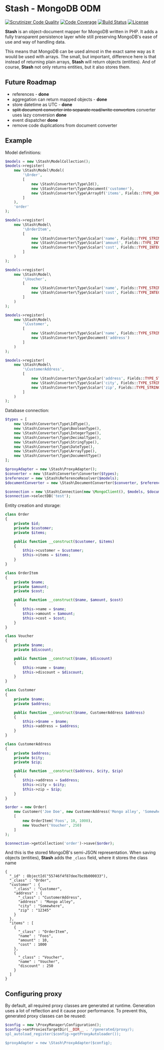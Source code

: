 # Stash - MongoDB ODM

[![Scrutinizer Code Quality](https://scrutinizer-ci.com/g/potfur/stash/badges/quality-score.png?b=dev)](https://scrutinizer-ci.com/g/potfur/stash/?branch=dev)
[![Code Coverage](https://scrutinizer-ci.com/g/potfur/stash/badges/coverage.png?b=dev)](https://scrutinizer-ci.com/g/potfur/stash/?branch=dev)
[![Build Status](https://scrutinizer-ci.com/g/potfur/stash/badges/build.png?b=dev)](https://scrutinizer-ci.com/g/potfur/stash/build-status/dev)
[![License](https://poser.pugx.org/potfur/stash/license.svg)](https://packagist.org/packages/potfur/stash)

**Stash** is an object-document mapper for MongoDB written in PHP.
It adds a fully transparent persistence layer while still preserving MongoDB's ease of use and way of handling data.

This means that MongoDB can be used almost in the exact same way as it would be used with arrays.
The small, but important, difference here is that instead of returning plain arrays, **Stash** will return objects (entities). And of course, **Stash** not only returns entities, but it also stores them.

## Future Roadmap

 - references - **done**
 - aggregation can return mapped objects - **done**
 - store datetime as UTC - **done**
 - ~~split document converter into separate read/write converters~~ converter uses lazy conversion **done**
 - event dispatcher **done**
 - remove code duplications from document converter
 
## Example

Model definitions:

```php
$models = new \Stash\ModelCollection();
$models->register(
    new \Stash\Model\Model(
        '\Order',
        [
            new \Stash\Converter\Type\Id(),
            new \Stash\Converter\Type\Document('customer'),
            new \Stash\Converter\Type\ArrayOf('items', Fields::TYPE_DOCUMENT)
        ]
    ),
    'order'
);

$models->register(
    new \Stash\Model\
        '\OrderItem',
        [
            new \Stash\Converter\Type\Scalar('name', Fields::TYPE_STRING),
            new \Stash\Converter\Type\Scalar('amount', Fields::TYPE_INTEGER),
            new \Stash\Converter\Type\Scalar('cost', Fields::TYPE_INTEGER)
        ]
    )
);

$models->register(
    new \Stash\Model\
        '\Voucher',
        [
            new \Stash\Converter\Type\Scalar('name', Fields::TYPE_STRING),
            new \Stash\Converter\Type\Scalar('cost', Fields::TYPE_INTEGER)
        ]
    )
);

$models->register(
    new \Stash\Model\
        '\Customer',
        [
            new \Stash\Converter\Type\Scalar('name', Fields::TYPE_STRING),
            new \Stash\Converter\Type\Document('address')
        ]
    )
);

$models->register(
    new \Stash\Model\
        '\CustomerAddress',
        [
            new \Stash\Converter\Type\Scalar('address', Fields::TYPE_STRING),
            new \Stash\Converter\Type\Scalar('city', Fields::TYPE_STRING),
            new \Stash\Converter\Type\Scalar('zip', Fields::TYPE_STRING)
        ]
    )
);
```

Database connection:

```php
$types = [
    new \Stash\Converter\Type\IdType(),
    new \Stash\Converter\Type\BooleanType(),
    new \Stash\Converter\Type\IntegerType(),
    new \Stash\Converter\Type\DecimalType(),
    new \Stash\Converter\Type\StringType(),
    new \Stash\Converter\Type\DateType(),
    new \Stash\Converter\Type\ArrayType(),
    new \Stash\Converter\Type\DocumentType()
];

$proxyAdapter = new \Stash\ProxyAdapter();
$converter = new \Stash\Converter\Converter($types);
$referencer = new \Stash\ReferenceResolver($models);
$documentConverter = new \Stash\DocumentConverter($converter, $referencer, $models, $proxyAdapter);

$connection = new \Stash\Connection(new \MongoClient(), $models, $documentConverter);
$connection->selectDB('test');
```

Entity creation and storage:

```php
class Order
{
    private $id;
    private $customer;
    private $items;

    public function __construct($customer, $items)
    {
        $this->customer = $customer;
        $this->items = $items;
    }
}

class OrderItem
{
    private $name;
    private $amount;
    private $cost;

    public function __construct($name, $amount, $cost)
    {
        $this->name = $name;
        $this->amount = $amount;
        $this->cost = $cost;
    }
}

class Voucher
{
    private $name;
    private $discount;

    public function __construct($name, $discount)
    {
        $this->name = $name;
        $this->discount = $discount;
    }
}

class Customer
{
    private $name;
    private $address;

    public function __construct($name, CustomerAddress $address)
    {
        $this->$name = $name;
        $this->address = $address;
    }
}

class CustomerAddress
{
    private $address;
    private $city;
    private $zip;

    public function __construct($address, $city, $zip)
    {
        $this->address = $address;
        $this->city = $city;
        $this->zip = $zip;
    }
}

$order = new Order(
    new Customer('Joe Doe', new CustomerAddress('Mongo alley', 'Somewhere', '12345')),
    [
        new OrderItem('Foos', 10, 1000),
        new Voucher('Voucher', 250)
    ]
);

$connection->getCollection('order')->save($order);
```

And this is the stored MongoDB's semi-JSON representation.
When saving objects (entities), **Stash** adds the `_class` field, where it stores the class name

```
{
  "_id" : ObjectId("55746f4f87dee7bc0b000033"),
  "_class" : "Order",
  "customer" : {
    "_class" : "Customer",
    "address" : {
      "_class" : "CustomerAddress",
      "address" : "Mongo alley",
      "city" : "Somewhere",
      "zip" : "12345"
    }
  },
  "items" : [
    {
      "_class" : "OrderItem",
      "name" : "Foos",
      "amount" : 10,
      "cost" : 1000
    },
    {
      "_class" : "Voucher",
      "name" : "Voucher",
      "discount" : 250
    }
  ]
}                                                     
```

## Configuring proxy

By default, all required proxy classes are generated at runtime.
Generation uses a lot of reflection and it cause poor performance.
To prevent this, generated proxy classes can be reused:

```php
$config = new \ProxyManager\Configuration();
$config->setProxiesTargetDir(__DIR__ . '/generated/proxy/);
spl_autoload_register($config->getProxyAutoloader());

$proxyAdapter = new \Stash\ProxyAdapter($config);
```
